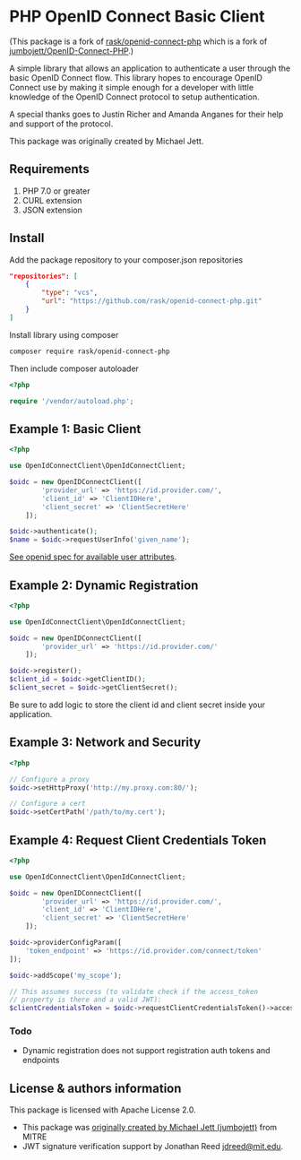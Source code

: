 # PHP OpenID Connect Basic Client

(This package is a fork of [rask/openid-connect-php][2] which is a fork of [jumbojett/OpenID-Connect-PHP][2].)

A simple library that allows an application to authenticate a user
through the basic OpenID Connect flow. This library hopes to encourage
OpenID Connect use by making it simple enough for a developer with
little knowledge of the OpenID Connect protocol to setup authentication.

A special thanks goes to Justin Richer and Amanda Anganes for their help
and support of the protocol.

This package was originally created by Michael Jett.

## Requirements

1.  PHP 7.0 or greater
2.  CURL extension
3.  JSON extension

## Install

Add the package repository to your composer.json repositories

```json
"repositories": [
    {
        "type": "vcs",
        "url": "https://github.com/rask/openid-connect-php.git"
    }
]
```

Install library using composer

```sh
composer require rask/openid-connect-php
```

Then include composer autoloader

```php
<?php

require '/vendor/autoload.php';
```

## Example 1: Basic Client

```php
<?php

use OpenIdConnectClient\OpenIdConnectClient;

$oidc = new OpenIDConnectClient([
        'provider_url' => 'https://id.provider.com/',
        'client_id' => 'ClientIDHere',
        'client_secret' => 'ClientSecretHere'
    ]);

$oidc->authenticate();
$name = $oidc->requestUserInfo('given_name');
```

[See openid spec for available user attributes][1].

## Example 2: Dynamic Registration

```php
<?php

use OpenIdConnectClient\OpenIdConnectClient;

$oidc = new OpenIDConnectClient([
        'provider_url' => 'https://id.provider.com/'
    ]);

$oidc->register();
$client_id = $oidc->getClientID();
$client_secret = $oidc->getClientSecret();
```

Be sure to add logic to store the client id and client secret inside
your application.

## Example 3: Network and Security

```php
<?php

// Configure a proxy
$oidc->setHttpProxy('http://my.proxy.com:80/');

// Configure a cert
$oidc->setCertPath('/path/to/my.cert');
```

## Example 4: Request Client Credentials Token

```php
<?php

use OpenIdConnectClient\OpenIdConnectClient;

$oidc = new OpenIDConnectClient([
        'provider_url' => 'https://id.provider.com/',
        'client_id' => 'ClientIDHere',
        'client_secret' => 'ClientSecretHere'
    ]);

$oidc->providerConfigParam([
    'token_endpoint' => 'https://id.provider.com/connect/token'
]);

$oidc->addScope('my_scope');

// This assumes success (to validate check if the access_token
// property is there and a valid JWT):
$clientCredentialsToken = $oidc->requestClientCredentialsToken()->access_token;
```

### Todo

- Dynamic registration does not support registration auth tokens and endpoints

## License & authors information

This package is licensed with Apache License 2.0.

-   This package was [originally created by Michael Jett (jumbojett)][2] from MITRE
-   JWT signature verification support by Jonathan Reed <jdreed@mit.edu>.

  [1]: http://openid.net/specs/openid-connect-basic-1_0-15.html#id_res
  [2]: https://github.com/jumbojett/OpenID-Connect-PHP
